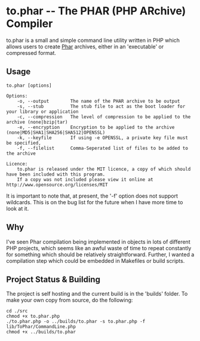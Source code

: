 # to.phar -- The PHAR (PHP ARchive) Compiler

to.phar is a small and simple command line utility written in PHP which allows
users to create [Phar](http://www.php.net/manual/en/book.phar.php) archives,
either in an 'executable' or compressed format.

Usage
-----

    to.phar [options]

    Options:
        -o, --output        The name of the PHAR archive to be output
        -s, --stub          The stub file to act as the boot loader for your library or application
        -c, --compression   The level of compression to be applied to the archive (none|bzip|tar)
        -e, --encryption    Encryption to be applied to the archive (none|MD5|SHA1|SHA256|SHA512|OPENSSL)
        -k, --keyfile       If using -e OPENSSL, a private key file must be specified,
        -f, --filelist      Comma-Seperated list of files to be added to the archive

    Licence:
        to.phar is released under the MIT licence, a copy of which should have been included with this program.
        If a copy was not included please view it online at http://www.opensource.org/licenses/MIT

It is important to note that, at present, the '-f' option does not support
wildcards. This is on the bug list for the future when I have more time to look
at it.

Why
---

I've seen Phar compilation being implemented in objects in lots of different
PHP projects, which seems like an awful waste of time to repeat constantly for
something which should be relatively straightforward. Further, I wanted a 
compilation step which could be embedded in Makefiles or build scripts.

Project Status & Building
-------------------------

The project is self hosting and the current build is in the 'builds' folder.
To make your own copy from source, do the following:

    cd ./src
    chmod +x to.phar.php
    ./to.phar.php -o ../builds/to.phar -s to.phar.php -f lib/ToPhar/CommandLine.php
    chmod +x ../builds/to.phar


